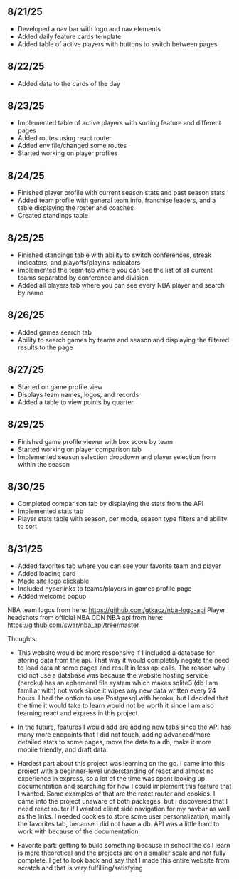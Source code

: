 ## 8/21/25
- Developed a nav bar with logo and nav elements
- Added daily feature cards template 
- Added table of active players with buttons to switch between pages

## 8/22/25
- Added data to the cards of the day

## 8/23/25
- Implemented table of active players with sorting feature and different pages
- Added routes using react router
- Added env file/changed some routes
- Started working on player profiles

## 8/24/25
- Finished player profile with current season stats and past season stats
- Added team profile with general team info, franchise leaders, and a table displaying the roster and coaches
- Created standings table

## 8/25/25
- Finished standings table with ability to switch conferences, streak indicators, and playoffs/playins indicators
- Implemented the team tab where you can see the list of all current teams separated by conference and division
- Added all players tab where you can see every NBA player and search by name

## 8/26/25
- Added games search tab
- Ability to search games by teams and season and displaying the filtered results to the page

## 8/27/25
- Started on game profile view
- Displays team names, logos, and records
- Added a table to view points by quarter

## 8/29/25
- Finished game profile viewer with box score by team
- Started working on player comparison tab
- Implemented season selection dropdown and player selection from within the season

## 8/30/25
- Completed comparison tab by displaying the stats from the API
- Implemented stats tab
- Player stats table with season, per mode, season type filters and ability to sort

## 8/31/25
- Added favorites tab where you can see your favorite team and player
- Added loading card
- Made site logo clickable
- Included hyperlinks to teams/players in games profile page
- Added welcome popup

NBA team logos from here: https://github.com/gtkacz/nba-logo-api
Player headshots from official NBA CDN
NBA api from here: https://github.com/swar/nba_api/tree/master

Thoughts:
- This website would be more responsive if I included a database for storing data from the api. That way it would completely negate the need to load data at some pages and result in less api calls. The reason why I did not use a database was because the website hosting service (heroku) has an ephemeral file system which makes sqlite3 (db I am familiar with) not work since it wipes any new data written every 24 hours. I had the option to use Postgresql with heroku, but I decided that the time it would take to learn would not be worth it since I am also learning react and express in this project.

- In the future, features I would add are adding new tabs since the API has many more endpoints that I did not touch, adding advanced/more detailed stats to some pages, move the data to a db, make it more mobile friendly, and draft data.

- Hardest part about this project was learning on the go. I came into this project with a beginner-level understanding of react and almost no experience in express, so a lot of the time was spent looking up documentation and searching for how I could implement this feature that I wanted. Some examples of that are the react router and cookies. I came into the project unaware of both packages, but I discovered that I need react router if I wanted client side navigation for my navbar as well as the links. I needed cookies to store some user personalization, mainly the favorites tab, because I did not have a db. API was a little hard to work with because of the documentation.

- Favorite part: getting to build something because in school the cs I learn is more theoretical and the projects are on a smaller scale and not fully complete. I get to look back and say that I made this entire website from scratch and that is very fulfilling/satisfying
